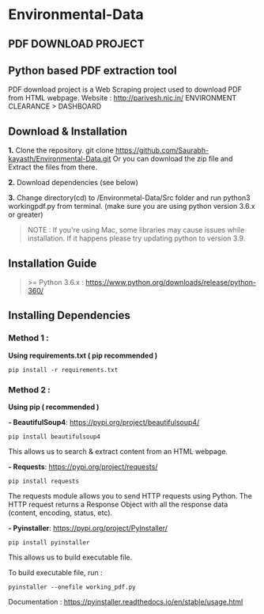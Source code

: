 # Environmental-Data
## PDF DOWNLOAD PROJECT

## Python based PDF extraction tool

PDF download project is a Web Scraping project used to download PDF from HTML webpage.
Website : http://parivesh.nic.in/
    ENVIRONMENT CLEARANCE > DASHBOARD

## Download & Installation

**1.** Clone the repository.
git clone https://github.com/Saurabh-kayasth/Environmental-Data.git Or you can download the zip file 	and Extract the files 	from there.

**2.** Download dependencies (see below)

**3.** Change directory(cd) to /Environmetal-Data/Src folder and run python3 	workingpdf.py from terminal. (make sure you are using python version 	3.6.x or greater)

>NOTE : If you're using Mac, some libraries may cause issues while installation. If it happens please try updating python to version 3.9.

## Installation Guide
>\>= Python 3.6.x : https://www.python.org/downloads/release/python-360/

## Installing Dependencies

### Method 1 :

**Using requirements.txt ( pip recommended )**

    pip install -r requirements.txt                                                                                         

### Method 2 :

**Using pip ( recommended )**

  **- BeautifulSoup4**: https://pypi.org/project/beautifulsoup4/

    pip install beautifulsoup4                                                                                       

   This allows us to search & extract content from an HTML webpage.

  **- Requests**: https://pypi.org/project/requests/

    pip install requests                                                                                                

   The requests module allows you to send HTTP requests using Python. The HTTP request returns a Response Object with all the response data (content, encoding, status, etc).

  **- Pyinstaller**: https://pypi.org/project/PyInstaller/

    pip install pyinstaller                                                                                              

   This allows us to build executable file. 

   To build executable file, run : 

    pyinstaller --onefile working_pdf.py                                                                        

   Documentation : https://pyinstaller.readthedocs.io/en/stable/usage.html



